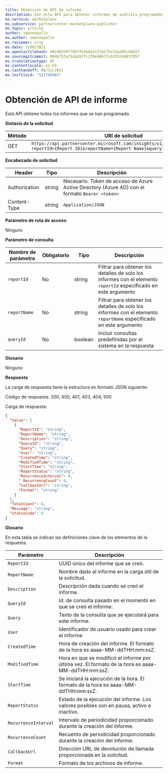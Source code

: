 ```yaml
---
title: Obtención de API de informe
description: Use esta API para obtener informes de análisis programados en el Centro de partners.
ms.service: marketplace
ms.subservice: partnercenter-marketplace-publisher
ms.topic: article
author: smannepalle
ms.author: smannepalle
ms.reviewer: sroy
ms.date: 3/08/2021
ms.openlocfilehash: d9248559f785ffb3b63e1f3d275e33a205cb682f
ms.sourcegitcommit: 0046757af1da267fc2f0e88617c633524883795f
ms.translationtype: HT
ms.contentlocale: es-ES
ms.lasthandoff: 08/13/2021
ms.locfileid: "121748363"
---
```

# <a name="get-report-api"></a>Obtención de API de informe

Esta API obtiene todos los informes que se han programado.

**Sintaxis de la solicitud**

| **Método** | **URI de solicitud** |
| --- | --- |
| GET | `https://api.partnercenter.microsoft.com/insights/v1/cmp/ScheduledReport?reportId={Report ID}&reportName={Report Name}&queryId={Query ID} ` |

**Encabezado de solicitud**

| **Header** | **Tipo** | **Descripción** |
| --- | --- | --- |
| Authorization | string | Necesario. Token de acceso de Azure Active Directory (Azure AD) con el formato `Bearer <token>` |
| Content-Type | string | `Application/JSON` |

**Parámetro de ruta de acceso**

Ninguno

**Parámetro de consulta**

| **Nombre de parámetro** | **Obligatorio** | **Tipo** | **Descripción** |
| --- | --- | --- | --- |
| `reportId` | No | string | Filtrar para obtener los detalles de solo los informes con el elemento `reportId` especificado en este argumento |
| `reportName` | No | string | Filtrar para obtener los detalles de solo los informes con el elemento `reportName` especificado en este argumento |
| `queryId` | No | boolean | Incluir consultas predefinidas por el sistema en la respuesta |

**Glosario**

Ninguno

**Respuesta**

La carga de respuesta tiene la estructura en formato JSON siguiente:

Código de respuesta: 200, 400, 401, 403, 404, 500

Carga de respuesta:

```json
{
  "Value": [
    {
      "ReportId": "string",
      "ReportName": "string",
      "Description": "string",
      "QueryId": "string",
      "Query": "string",
      "User": "string",
      "CreatedTime": "string",
      "ModifiedTime": "string",
      "StartTime": "string",
      "ReportStatus": "string",
      "RecurrenceInterval": 0,
      " RecurrenceCount": 0,
      "CallbackUrl": "string",
      "Format": "string"
    }
  ],
  "TotalCount": 0,
  "Message": "string",
  "StatusCode": 0
}
```

**Glosario**

En esta tabla se indican las definiciones clave de los elementos de la respuesta.

| **Parámetro** | **Descripción** |
| --- | --- |
| `ReportId` | UUID único del informe que se creó. |
| `ReportName` | Nombre dado al informe en la carga útil de la solicitud. |
| `Description` | Descripción dada cuando se creó el informe. |
| `QueryId` | Id. de consulta pasado en el momento en que se creó el informe. |
| `Query` | Texto de la consulta que se ejecutará para este informe. |
| `User` | Identificador de usuario usado para crear el informe |
| `CreatedTime` | Hora de creación del informe. El formato de la hora es aaaa-MM-ddTHH:mm:ssZ. |
| `ModifiedTime` | Hora en que se modificó el informe por última vez. El formato de la hora es aaaa-MM-ddTHH:mm:ssZ. |
| `StartTime` | Se iniciará la ejecución de la hora. El formato de la hora es aaaa-MM-ddTHH:mm:ssZ. |
| `ReportStatus` | Estado de la ejecución del informe. Los valores posibles son en pausa, activo e inactivo. |
| `RecurrenceInterval` | Intervalo de periodicidad proporcionado durante la creación del informe. |
| `RecurrenceCount` | Recuento de periodicidad proporcionado durante la creación del informe. |
| `CallbackUrl` | Dirección URL de devolución de llamada proporcionada en la solicitud. |
| `Format` | Formato de los archivos de informe. |
